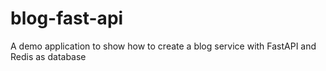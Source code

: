 # blog-fast-api

A demo application to show how to create a blog service with FastAPI and Redis as database 
